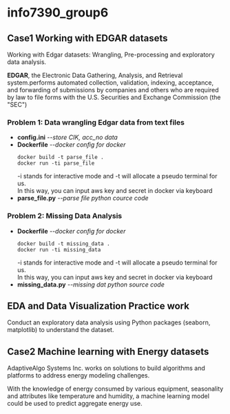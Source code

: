 # info7390_group6

## Case1 Working with EDGAR datasets
  Working with Edgar datasets: Wrangling, Pre-processing and exploratory data analysis.  
  
  **EDGAR**, the Electronic Data Gathering, Analysis, and Retrieval system.performs automated collection, validation, indexing,     acceptance, and forwarding of submissions by companies and others who are required by law to file forms with the U.S. Securities and Exchange Commission (the "SEC")
   ### Problem 1: Data wrangling Edgar data from text files
   * **config.ini** 
       *--store CIK, acc_no data*
   * **Dockerfile** 
       *--docker config for docker*
       ```
       docker build -t parse_file .
       docker run -ti parse_file
       ```
       -i stands for interactive mode and -t will allocate a pseudo terminal for us.<br/>
       In this way, you can input aws key and secret in docker via keyboard
   * **parse_file.py**
       *--parse file python cource code*
   ### Problem 2: Missing Data Analysis
   * **Dockerfile** *--docker config for docker*
       ```
       docker build -t missing_data .
       docker run -ti missing_data
       ```
       -i stands for interactive mode and -t will allocate a pseudo terminal for us.<br/>
       In this way, you can input aws key and secret in docker via keyboard
   * **missing_data.py** *--missing dat python source code*

## EDA and Data Visualization Practice work
  Conduct an exploratory data analysis using Python packages (seaborn, matplotlib) to understand the dataset.
  
## Case2 Machine learning with Energy datasets
  AdaptiveAlgo Systems Inc. works on solutions to build algorithms and platforms to address energy modeling challenges.  
  
  With the knowledge of energy consumed by various equipment, seasonality and attributes like temperature and humidity, a machine learning model could be used to predict aggregate energy use.

